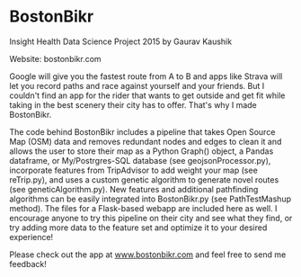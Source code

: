 # BostonBikr
Insight Health Data Science Project 2015 by Gaurav Kaushik

Website: bostonbikr.com

Google will give you the fastest route from A to B and apps like Strava will let you record paths and race against yourself and your friends. But I couldn't find an app for the rider that wants to get outside and get fit while taking in the best scenery their city has to offer. That's why I made BostonBikr.

The code behind BostonBikr includes a pipeline that takes Open Source Map (OSM) data and removes redundant nodes and edges to clean it and allows the user to store their map as a Python Graph() object, a Pandas dataframe, or My/Postrgres-SQL database (see geojsonProcessor.py), incorporate features from TripAdvisor to add weight your map (see reTrip.py), and uses a custom genetic algorithm to generate novel routes (see geneticAlgorithm.py). New features and additional pathfinding algorithms can be easily integrated into BostonBikr.py (see PathTestMashup method). The files for a Flask-based webapp are included here as well. I encourage anyone to try this pipeline on their city and see what they find, or try adding more data to the feature set and optimize it to your desired experience!

Please check out the app at www.bostonbikr.com and feel free to send me feedback!
